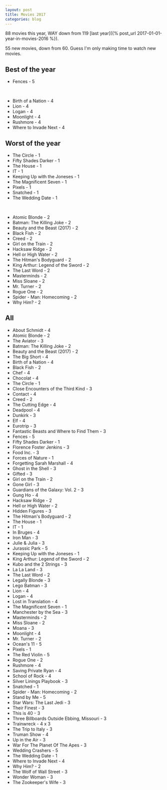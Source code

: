 ```yaml
---
layout: post
title: Movies 2017
categories: blog
---
```


88 movies this year, WAY down from 119 [last year]({% post_url 2017-01-01-year-in-movies-2016 %}).

55 new movies, down from 60. Guess I'm only making time to watch new movies.

## Best of the year

* Fences - 5

<br />

* Birth of a Nation - 4
* Lion - 4
* Logan - 4
* Moonlight - 4
* Rushmore - 4
* Where to Invade Next - 4

## Worst of the year

* The Circle - 1
* Fifty Shades Darker - 1
* The House - 1
* IT - 1
* Keeping Up with the Joneses - 1
* The Magnificent Seven - 1
* Pixels - 1
* Snatched - 1
* The Wedding Date - 1

<br />

* Atomic Blonde - 2
* Batman: The Killing Joke - 2
* Beauty and the Beast (2017) - 2
* Black Fish - 2
* Creed - 2
* Girl on the Train - 2
* Hacksaw Ridge - 2
* Hell or High Water - 2
* The Hitman's Bodyguard - 2
* King Arthur: Legend of the Sword - 2
* The Last Word - 2
* Masterminds - 2
* Miss Sloane - 2
* Mr. Turner - 2
* Rogue One - 2
* Spider - Man: Homecoming - 2
* Why Him? - 2

## All

* About Schmidt - 4
* Atomic Blonde - 2
* The Aviator - 3
* Batman: The Killing Joke - 2
* Beauty and the Beast (2017) - 2
* The Big Short - 4
* Birth of a Nation - 4
* Black Fish - 2
* Chef - 4
* Chocolat - 4
* The Circle - 1
* Close Encounters of the Third Kind - 3
* Contact - 4
* Creed - 2
* The Cutting Edge - 4
* Deadpool - 4
* Dunkirk - 3
* Elf - 4
* Eurotrip - 3
* Fantastic Beasts and Where to Find Them - 3
* Fences - 5
* Fifty Shades Darker - 1
* Florence Foster Jenkins - 3
* Food Inc. - 3
* Forces of Nature - 1
* Forgetting Sarah Marshall - 4
* Ghost in the Shell - 3
* Gifted - 3
* Girl on the Train - 2
* Gone Girl - 3
* Guardians of the Galaxy: Vol. 2 - 3
* Gung Ho - 4
* Hacksaw Ridge - 2
* Hell or High Water - 2
* Hidden Figures - 3
* The Hitman's Bodyguard - 2
* The House - 1
* IT - 1
* In Bruges - 4
* Iron Man - 3
* Julie & Julia - 3
* Jurassic Park - 5
* Keeping Up with the Joneses - 1
* King Arthur: Legend of the Sword - 2
* Kubo and the 2 Strings - 3
* La La Land - 3
* The Last Word - 2
* Legally Blonde - 3
* Lego Batman - 3
* Lion - 4
* Logan - 4
* Lost in Translation - 4
* The Magnificent Seven - 1
* Manchester by the Sea - 3
* Masterminds - 2
* Miss Sloane - 2
* Moana - 3
* Moonlight - 4
* Mr. Turner - 2
* Ocean's 11 - 5
* Pixels - 1
* The Red Violin - 5
* Rogue One - 2
* Rushmore - 4
* Saving Private Ryan - 4
* School of Rock - 4
* Silver Linings Playbook - 3
* Snatched - 1
* Spider - Man: Homecoming - 2
* Stand by Me - 5
* Star Wars: The Last Jedi - 3
* Their Finest - 3
* This is 40 - 3
* Three Billboards Outside Ebbing, Missouri - 3
* Trainwreck - 4 x 3
* The Trip to Italy - 3
* Truman Show - 4
* Up in the Air - 3
* War For The Planet Of The Apes - 3
* Wedding Crashers - 5
* The Wedding Date - 1
* Where to Invade Next - 4
* Why Him? - 2
* The Wolf of Wall Street - 3
* Wonder Woman - 3
* The Zookeeper's Wife - 3
